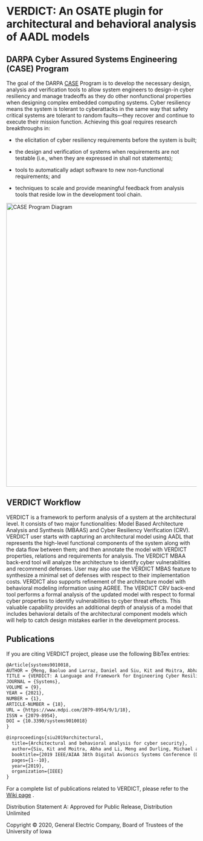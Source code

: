 # VERDICT: An OSATE plugin for architectural and behavioral analysis of AADL models

## DARPA Cyber Assured Systems Engineering (CASE) Program

The goal of the DARPA
[CASE](https://www.darpa.mil/program/cyber-assured-systems-engineering)
Program is to develop the necessary design, analysis and verification
tools to allow system engineers to design-in cyber resiliency and
manage tradeoffs as they do other nonfunctional properties when
designing complex embedded computing systems.  Cyber resiliency means
the system is tolerant to cyberattacks in the same way that safety
critical systems are tolerant to random faults—they recover and
continue to execute their mission function.  Achieving this goal
requires research breakthroughs in:

* the elicitation of cyber resiliency requirements before the system
  is built;

* the design and verification of systems when requirements are not
  testable (i.e., when they are expressed in shall not statements);

* tools to automatically adapt software to new non-functional
  requirements; and

* techniques to scale and provide meaningful feedback from analysis
  tools that reside low in the development tool chain.

<img src="docs/images/CASE-Program-Diagram.png" alt="CASE Program Diagram" width="750"/>
<!--- ![CASE Program Diagram](docs/images/CASE-Program-Diagram.png) --->

## VERDICT Workflow

VERDICT is a framework to perform analysis of a system at the architectural level. It consists of two major functionalities: Model Based Architecture Analysis and Synthesis (MBAAS) and Cyber Resiliency Verification (CRV). VERDICT user starts with capturing an architectural model using AADL that represents the high-level functional components of the system along with the data flow between them; and then annotate the model with VERDICT properties, relations and requirements for analysis. The VERDICT MBAA back-end tool will analyze the architecture to identify cyber vulnerabilities and recommend defenses. User may also use the VERDICT MBAS feature to synthesize a minimal set of defenses with respect to their implementation costs. VERDICT also supports refinement of the architecture model with behavioral modeling information using AGREE. The VERDICT CRV back-end tool performs a formal analysis of the updated model with respect to formal cyber properties to identify vulnerabilities to cyber threat effects. This valuable capability provides an additional depth of analysis of a model that includes behavioral details of the architectural component models which will help to catch design mistakes earlier in the development process.

<!--- <img src="docs/images/VERDICT-Workflow-Diagram.png" alt="VERDICT Workflow Diagram" width="750"/> --->
<!--- ![VERDICT Workflow Diagram](docs/images/VERDICT-Workflow-Diagram.png) --->

## Publications

If you are citing VERDICT project, please use the following BibTex entries:
```latex
@Article{systems9010018,
AUTHOR = {Meng, Baoluo and Larraz, Daniel and Siu, Kit and Moitra, Abha and Interrante, John and Smith, William and Paul, Saswata and Prince, Daniel and Herencia-Zapana, Heber and Arif, M. Fareed and Yahyazadeh, Moosa and Tekken Valapil, Vidhya and Durling, Michael and Tinelli, Cesare and Chowdhury, Omar},
TITLE = {VERDICT: A Language and Framework for Engineering Cyber Resilient and Safe System},
JOURNAL = {Systems},
VOLUME = {9},
YEAR = {2021},
NUMBER = {1},
ARTICLE-NUMBER = {18},
URL = {https://www.mdpi.com/2079-8954/9/1/18},
ISSN = {2079-8954},
DOI = {10.3390/systems9010018}
}
```

```latex
@inproceedings{siu2019architectural,
  title={Architectural and behavioral analysis for cyber security},
  author={Siu, Kit and Moitra, Abha and Li, Meng and Durling, Michael and Herencia-Zapana, Heber and Interrante, John and Meng, Baoluo and Tinelli, Cesare and Chowdhury, Omar and Larraz, Daniel and others},
  booktitle={2019 IEEE/AIAA 38th Digital Avionics Systems Conference (DASC)},
  pages={1--10},
  year={2019},
  organization={IEEE}
}
```
For a complete list of publications related to VERDICT, please refer to the [Wiki page](https://github.com/ge-high-assurance/VERDICT/wiki/Publications) . 

Distribution Statement A: Approved for Public Release, Distribution Unlimited

Copyright © 2020, General Electric Company, Board of Trustees of the University of Iowa
